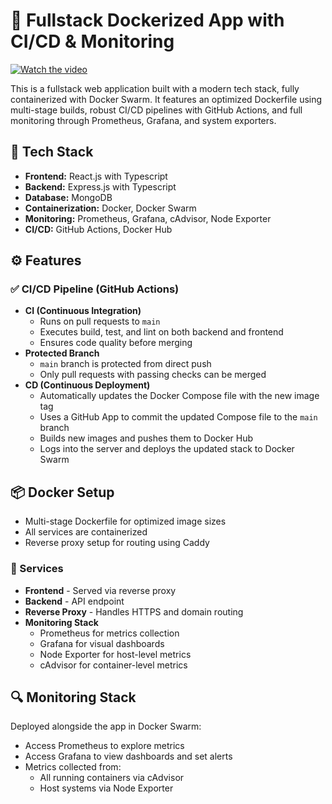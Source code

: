 # 🚀 Fullstack Dockerized App with CI/CD & Monitoring

[![Watch the video](https://img.youtube.com/vi/zu43f9Y2u4k/0.jpg)](https://www.youtube.com/watch?v=zu43f9Y2u4k&ab_channel=KushalBhargava)

This is a fullstack web application built with a modern tech stack, fully containerized with Docker Swarm. It features an optimized Dockerfile using multi-stage builds, robust CI/CD pipelines with GitHub Actions, and full monitoring through Prometheus, Grafana, and system exporters.

## 🧱 Tech Stack

- **Frontend:** React.js with Typescript
- **Backend:** Express.js with Typescript
- **Database:** MongoDB
- **Containerization:** Docker, Docker Swarm
- **Monitoring:** Prometheus, Grafana, cAdvisor, Node Exporter
- **CI/CD:** GitHub Actions, Docker Hub

## ⚙️ Features

### ✅ CI/CD Pipeline (GitHub Actions)

- **CI (Continuous Integration)**
    - Runs on pull requests to `main`
    - Executes build, test, and lint on both backend and frontend
    - Ensures code quality before merging
- **Protected Branch**
    - `main` branch is protected from direct push
    - Only pull requests with passing checks can be merged
- **CD (Continuous Deployment)**
    - Automatically updates the Docker Compose file with the new image tag
    - Uses a GitHub App to commit the updated Compose file to the `main` branch
    - Builds new images and pushes them to Docker Hub
    - Logs into the server and deploys the updated stack to Docker Swarm

## 📦 Docker Setup

- Multi-stage Dockerfile for optimized image sizes
- All services are containerized
- Reverse proxy setup for routing using Caddy

### 🐳 Services

- **Frontend** - Served via reverse proxy
- **Backend** - API endpoint
- **Reverse Proxy** - Handles HTTPS and domain routing
- **Monitoring Stack**
    - Prometheus for metrics collection
    - Grafana for visual dashboards
    - Node Exporter for host-level metrics
    - cAdvisor for container-level metrics

## 🔍 Monitoring Stack

Deployed alongside the app in Docker Swarm:

- Access Prometheus to explore metrics
- Access Grafana to view dashboards and set alerts
- Metrics collected from:
    - All running containers via cAdvisor
    - Host systems via Node Exporter
